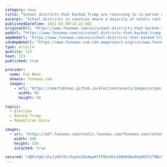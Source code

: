 ```yaml
---
category: news
title: "School districts that backed Trump are returning to in-person classes more quickly, data shows"
excerpt: "School districts in counties where a majority of voters cast their ballots for Donald Trump in the 2020 presidential election are more likely to have students back in classrooms, according to a website that tracks reopenings."
publishedDateTime: 2021-03-30T14:22:00Z
originalUrl: "https://www.foxnews.com/us/school-districts-that-backed-trump-are-returning-to-in-person-classes-more-quickly-data-shows"
webUrl: "https://www.foxnews.com/us/school-districts-that-backed-trump-are-returning-to-in-person-classes-more-quickly-data-shows"
ampWebUrl: "https://www.foxnews.com/us/school-districts-that-backed-trump-are-returning-to-in-person-classes-more-quickly-data-shows.amp"
cdnAmpWebUrl: "https://www-foxnews-com.cdn.ampproject.org/c/s/www.foxnews.com/us/school-districts-that-backed-trump-are-returning-to-in-person-classes-more-quickly-data-shows.amp"
type: article
quality: 123
heat: 123
published: true

provider:
  name: Fox News
  domain: foxnews.com
  images:
    - url: "https://smartableai.github.io/election/assets/images/organizations/foxnews.com-50x50.jpg"
      width: 50
      height: 50

topics:
  - Election
  - Donald Trump
  - Republican Voice

images:
  - url: "https://a57.foxnews.com/static.foxnews.com/foxnews.com/content/uploads/2021/03/640/320/school-reopenings-based-on-voting.png?ve=1&tl=1"
    width: 640
    height: 320
    isCached: true

secured: "eBPuYgHr1hsJjNkfXt/3uySxIGoAqeKlFFBk3dCnzbNhKO6w94y063fzT9BcCJ4TAv0z5pjphl+vonA7BZf0GfNulpoIECuDrPipLUw36+cf32gjpgORQ83+wq02kfx2Pu4co8PH1ZpdVQxP5hfzpLEkm3S1O+X7rigQH8MD+bm/xrZ5jKMKkZGGazQ8R9Ick0pMMvCNZcnsFij9gezcNARDjP0incuXwxKnRQwBx0xLHvUjkNsGw5Kc//2uWjoC6Yr0BzdX9FBCZZi2e899ykz+U0+3+BeTION/sGrprGruyrObCfuTWe8tG+5YA6EJzcjX8MMSUjCcn6ReSnD1IdyQfMdI+oaVjPR+FQoYYc8=;oho4PIB09pVnlfTBqyWhUw=="
---
```



